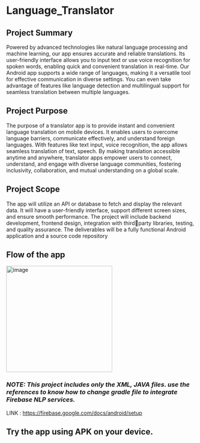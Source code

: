 # Language_Translator

## Project Summary

Powered by advanced technologies like natural language processing and machine 
learning, our app ensures accurate and reliable translations. Its user-friendly interface 
allows you to input text or use voice recognition for spoken words, enabling quick and 
convenient translation in real-time. Our Android app supports a wide range of languages, 
making it a versatile tool for effective communication in diverse settings. You can even 
take advantage of features like language detection and multilingual support for seamless 
translation between multiple languages.

## Project Purpose

The purpose of a translator app is to provide instant and convenient language 
translation on mobile devices. It enables users to overcome language barriers, 
communicate effectively, and understand foreign languages. With features like text input, 
voice recognition, the app allows seamless translation of text, speech. By making 
translation accessible anytime and anywhere, translator apps empower users to connect, 
understand, and engage with diverse language communities, fostering inclusivity, 
collaboration, and mutual understanding on a global scale.

## Project Scope

The app will utilize an API or database to fetch and display the relevant data. It will have 
a user-friendly interface, support different screen sizes, and ensure smooth performance. 
The project will include backend development, frontend design, integration with thirdparty libraries, testing, and quality assurance. The deliverables will be a fully functional 
Android application and a source code repository

## Flow of the app

<img width="282" alt="image" src="https://github.com/Akshay-Bhagwat/Language_Translator/assets/80463932/fe5fd559-e6ab-440e-aa0c-c72d7d26ebff">

### _**NOTE**: This project includes only the XML, JAVA files. use the references to know how to change gradle file to integrate Firebase NLP services._
LINK : https://firebase.google.com/docs/android/setup

## Try the app using APK on your device.
